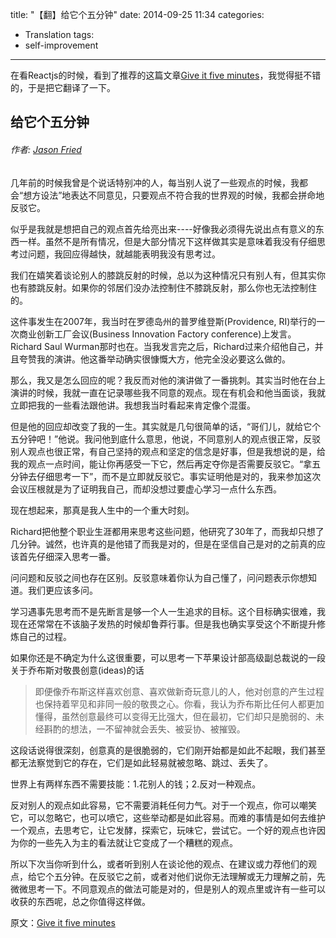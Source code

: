 title: "【翻】给它个五分钟"
date: 2014-09-25 11:34
categories:
- Translation
tags:
- self-improvement
---
在看Reactjs的时候，看到了推荐的这篇文章[Give it five minutes](https://signalvnoise.com/posts/3124-give-it-five-minutes)，我觉得挺不错的，于是把它翻译了一下。

<h2>给它个五分钟</h2>
<h6>作者: <a href="https://signalvnoise.com/writers/jf">Jason Fried</a></h6>

几年前的时候我曾是个说话特别冲的人，每当别人说了一些观点的时候，我都会“想方设法”地表达不同意见，只要观点不符合我的世界观的时候，我都会拼命地反驳它。

似乎是我就是想把自己的观点首先给亮出来----好像我必须得先说出点有意义的东西一样。虽然不是所有情况，但是大部分情况下这样做其实是意味着我没有仔细思考过问题，我回应得越快，就越能表明我没有思考过。

我们在嬉笑着谈论别人的膝跳反射的时候，总以为这种情况只有别人有，但其实你也有膝跳反射。如果你的邻居们没办法控制住不膝跳反射，那么你也无法控制住的。

这件事发生在2007年，我当时在罗德岛州的普罗维登斯(Providence, RI)举行的一次商业创新工厂会议(Business Innovation Factory conference)上发言。Richard Saul Wurman那时也在。当我发言完之后，Richard过来介绍他自己，并且夸赞我的演讲。他这番举动确实很慷慨大方，他完全没必要这么做的。

那么，我又是怎么回应的呢？我反而对他的演讲做了一番挑刺。其实当时他在台上演讲的时候，我就一直在记录哪些我不同意的观点。现在有机会和他当面谈，我就立即把我的一些看法跟他讲。我想我当时看起来肯定像个混蛋。

但是他的回应却改变了我的一生。其实就是几句很简单的话，“哥们儿，就给它个五分钟吧！”他说。我问他到底什么意思，他说，不同意别人的观点很正常，反驳别人观点也很正常，有自己坚持的观点和坚定的信念是好事，但是我想说的是，给我的观点一点时间，能让你再感受一下它，然后再定夺你是否需要反驳它。“拿五分钟去仔细思考一下”，而不是立即就反驳它。事实证明他是对的，我来参加这次会议压根就是为了证明我自己，而却没想过要虚心学习一点什么东西。

现在想起来，那真是我人生中的一个重大时刻。

Richard把他整个职业生涯都用来思考这些问题，他研究了30年了，而我却只想了几分钟。诚然，也许真的是他错了而我是对的，但是在坚信自己是对的之前真的应该首先仔细深入思考一番。

问问题和反驳之间也存在区别。反驳意味着你认为自己懂了，问问题表示你想知道。我们更应该多问。

学习遇事先思考而不是先断言是够一个人一生追求的目标。这个目标确实很难，我现在还常常在不该脑子发热的时候却鲁莽行事。但是我也确实享受这个不断提升修炼自己的过程。

如果你还是不确定为什么这很重要，可以思考一下苹果设计部高级副总裁说的一段关于乔布斯对敬畏创意(ideas)的话

<blockquote>
即便像乔布斯这样喜欢创意、喜欢做新奇玩意儿的人，他对创意的产生过程也保持着罕见和非同一般的敬畏之心。你看，我认为乔布斯比任何人都更加懂得，虽然创意最终可以变得无比强大，但在最初，它们却只是脆弱的、未经斟酌的想法，一不留神就会丢失、被妥协、被摧毁。
</blockquote>

这段话说得很深刻，创意真的是很脆弱的，它们刚开始都是如此不起眼，我们甚至都无法察觉到它的存在，它们是如此轻易就被忽略、跳过、丢失了。

世界上有两样东西不需要技能：1.花别人的钱；2.反对一种观点。

反对别人的观点如此容易，它不需要消耗任何力气。对于一个观点，你可以嘲笑它，可以忽略它，也可以喷它，这些举动都是如此容易。而难的事情是如何去维护一个观点，去思考它，让它发酵，探索它，玩味它，尝试它。一个好的观点也许因为你的一些先入为主的看法就让它变成了一个糟糕的观点。

所以下次当你听到什么，或者听到别人在谈论他的观点、在建议或力荐他们的观点，给它个五分钟。在反驳它之前，或者对他们说你无法理解或无力理解之前，先微微思考一下。不同意观点的做法可能是对的，但是别人的观点里或许有一些可以收获的东西呢，总之你值得这样做。


原文：[Give it five minutes](https://signalvnoise.com/posts/3124-give-it-five-minutes)